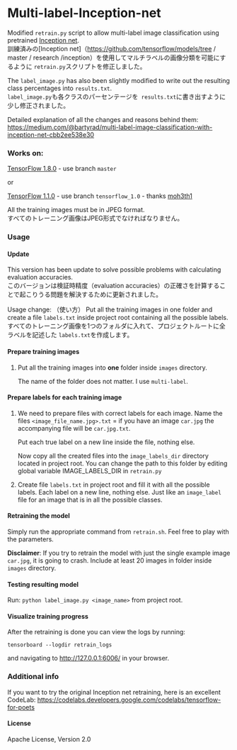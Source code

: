 # Multi-label-Inception-net
Modified `retrain.py` script to allow multi-label image classification using pretrained [Inception net](https://github.com/tensorflow/models/tree/master/research/inception).  
訓練済みの[Inception net]（https://github.com/tensorflow/models/tree / master / research /inception）を使用してマルチラベルの画像分類を可能にするように `retrain.py`スクリプトを修正しました。


The `label_image.py` has also been slightly modified to write out the resulting class percentages into `results.txt`.   
`label_image.py`も各クラスのパーセンテージを` results.txt`に書き出すように少し修正されました。

Detailed explanation of all the changes and reasons behind them: 
https://medium.com/@bartyrad/multi-label-image-classification-with-inception-net-cbb2ee538e30


### Works on:
[TensorFlow 1.8.0](https://github.com/tensorflow/tensorflow/releases/tag/v1.8.0) - use branch `master`

or

[TensorFlow 1.1.0](https://github.com/tensorflow/tensorflow/releases/tag/v1.1.0) - use branch `tensorflow_1.0` - thanks [moh3th1](https://github.com/moh3th1)

All the training images must be in JPEG format.  
すべてのトレーニング画像はJPEG形式でなければなりません。


### Usage

#### Update
This version has been update to solve possible problems with calculating evaluation accuracies.  
このバージョンは検証時精度（evaluation accuracies）の正確さを計算することで起こりうる問題を解決するために更新されました。

Usage change: （使い方）
Put all the training images in one folder and create a file `labels.txt` inside project root containing all the possible labels.  
すべてのトレーニング画像を1つのフォルダに入れて、プロジェクトルートに全ラベルを記述した `labels.txt`を作成します。


#### Prepare training images
1. Put all the training images into **one** folder inside `images` directory.

   The name of the folder does not matter. I use `multi-label`.

#### Prepare labels for each training image
1. We need to prepare files with correct labels for each image.
   Name the files `<image_file_name.jpg>.txt` = if you have an image `car.jpg` the accompanying file will be `car.jpg.txt`. 

   Put each true label on a new line inside the file, nothing else.

   Now copy all the created files into the `image_labels_dir` directory located in project root.
   You can change the path to this folder by editing global variable IMAGE_LABELS_DIR in `retrain.py`

2. Create file `labels.txt` in project root and fill it with all the possible labels. 
   Each label on a new line, nothing else.
   Just like an `image_label` file for an image that is in all the possible classes.

#### Retraining the model
Simply run the appropriate command from `retrain.sh`.
Feel free to play with the parameters.

**Disclaimer**: If you try to retrain the model with just the single example image `car.jpg`, it is going to crash.
Include at least 20 images in folder inside `images` directory.

#### Testing resulting model
Run: `python label_image.py <image_name>` from project root.

#### Visualize training progress
After the retraining is done you can view the logs by running:

`tensorboard --logdir retrain_logs`

and navigating to http://127.0.0.1:6006/ in your browser.


### Additional info
If you want to try the original Inception net retraining, here is an excellent CodeLab: https://codelabs.developers.google.com/codelabs/tensorflow-for-poets

#### License
Apache License, Version 2.0

